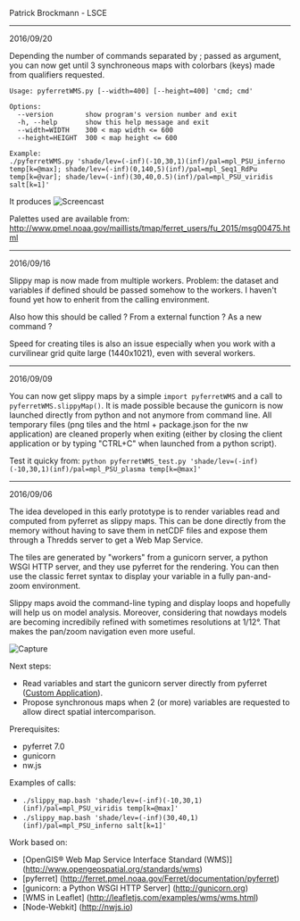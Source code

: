 
Patrick Brockmann - LSCE

<hr>
2016/09/20

Depending the number of commands separated by ; passed as argument, you can now get until 3 synchroneous maps
with colorbars (keys) made from qualifiers requested.

```
Usage: pyferretWMS.py [--width=400] [--height=400] 'cmd; cmd'

Options:
  --version        show program's version number and exit
  -h, --help       show this help message and exit
  --width=WIDTH    300 < map width <= 600
  --height=HEIGHT  300 < map height <= 600

Example:
./pyferretWMS.py 'shade/lev=(-inf)(-10,30,1)(inf)/pal=mpl_PSU_inferno temp[k=@max]; shade/lev=(-inf)(0,140,5)(inf)/pal=mpl_Seq1_RdPu temp[k=@var]; shade/lev=(-inf)(30,40,0.5)(inf)/pal=mpl_PSU_viridis salt[k=1]'
```
It produces
![Screencast](https://github.com/PBrockmann/wms-pyferret/raw/master/screencast_02.gif)

Palettes used are available from: http://www.pmel.noaa.gov/maillists/tmap/ferret_users/fu_2015/msg00475.html

<hr>
2016/09/16

Slippy map is now made from multiple workers. Problem: the dataset and variables if defined
should be passed somehow to the workers. I haven't found yet how to enherit from the calling
environment.

Also how this should be called ? From a external function ? As a new command ?

Speed for creating tiles is also an issue especially when you work with a curvilinear grid quite large
(1440x1021), even with several workers.

<hr>
2016/09/09

You can now get slippy maps by a simple ```import pyferretWMS``` and a call to ```pyferretWMS.slippyMap()```.
It is made possible because the gunicorn is now launched directly from python and not anymore from command line. 
All temporary files (png tiles and the html + package.json for the nw application)
are cleaned properly when exiting (either by closing the client application or by typing "CTRL+C" when launched from a python script).

Test it quicky from:
```python pyferretWMS_test.py 'shade/lev=(-inf)(-10,30,1)(inf)/pal=mpl_PSU_plasma temp[k=@max]'```

<hr>
2016/09/06

The idea developed in this early prototype is to render variables read and computed from pyferret as slippy maps.
This can be done directly from the memory without having to save them in netCDF files 
and expose them through a Thredds server to get a Web Map Service.

The tiles are generated by "workers" from a gunicorn server, a python WSGI HTTP server,
and they use pyferret for the rendering. You can then use the classic ferret syntax to display
your variable in a fully pan-and-zoom environment.

Slippy maps avoid the command-line typing and display loops and hopefully will help us on model analysis. 
Moreover, considering that nowdays models are becoming incredibily refined with sometimes resolutions at 1/12°.
That makes the pan/zoom navigation even more useful.

![Capture](https://github.com/PBrockmann/wms-pyferret/raw/master/capture_01.png)

Next steps:
- Read variables and start the gunicorn server directly from pyferret ([Custom Application](http://docs.gunicorn.org/en/stable/custom.html)).
- Propose synchronous maps when 2 (or more) variables are requested to allow direct spatial intercomparison.

Prerequisites:
- pyferret 7.0
- gunicorn
- nw.js

Examples of calls:
- ```./slippy_map.bash 'shade/lev=(-inf)(-10,30,1)(inf)/pal=mpl_PSU_viridis temp[k=@max]'```
- ```./slippy_map.bash 'shade/lev=(-inf)(30,40,1)(inf)/pal=mpl_PSU_inferno salt[k=1]'```

Work based on:
- [OpenGIS® Web Map Service Interface Standard (WMS)] (http://www.opengeospatial.org/standards/wms)
- [pyferret] (http://ferret.pmel.noaa.gov/Ferret/documentation/pyferret)
- [gunicorn: a Python WSGI HTTP Server] (http://gunicorn.org)
- [WMS in Leaflet] (http://leafletjs.com/examples/wms/wms.html)
- [Node-Webkit] (http://nwjs.io)
